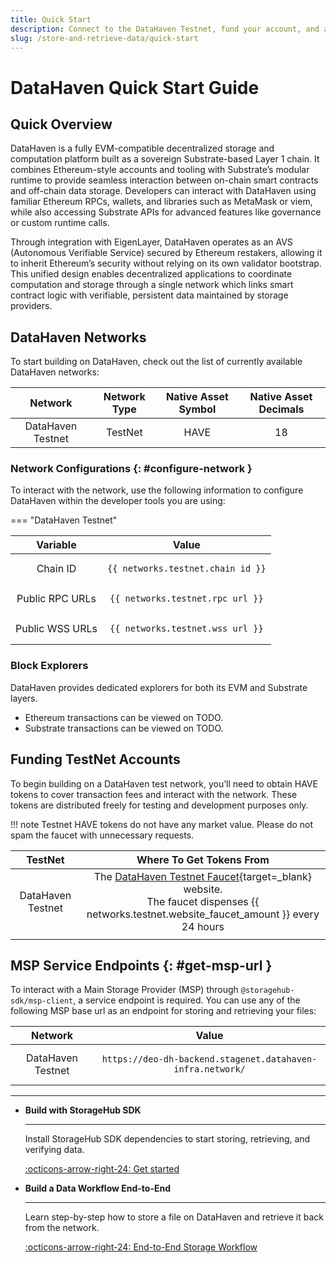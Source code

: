 ```yaml
---
title: Quick Start
description: Connect to the DataHaven Testnet, fund your account, and access MSP endpoints to start building with the StorageHub SDK.
slug: /store-and-retrieve-data/quick-start
---
```


# DataHaven Quick Start Guide

## Quick Overview

DataHaven is a fully EVM-compatible decentralized storage and computation platform built as a sovereign Substrate-based Layer 1 chain. It combines Ethereum-style accounts and tooling with Substrate’s modular runtime to provide seamless interaction between on-chain smart contracts and off-chain data storage. Developers can interact with DataHaven using familiar Ethereum RPCs, wallets, and libraries such as MetaMask or viem, while also accessing Substrate APIs for advanced features like governance or custom runtime calls.

Through integration with EigenLayer, DataHaven operates as an AVS (Autonomous Verifiable Service) secured by Ethereum restakers, allowing it to inherit Ethereum’s security without relying on its own validator bootstrap. This unified design enables decentralized applications to coordinate computation and storage through a single network which links smart contract logic with verifiable, persistent data maintained by storage providers.

## DataHaven Networks

To start building on DataHaven, check out the list of currently available DataHaven networks:

|                                          Network                                          | Network Type  | Native Asset Symbol | Native Asset Decimals |
|:-----------------------------------------------------------------------------------------:|:-------------:|:-------------------:|:---------------------:|
|                                     DataHaven Testnet                                     |    TestNet    |        HAVE         |          18           |


### Network Configurations {: #configure-network }

To interact with the network, use the following information to configure DataHaven within the developer tools you are using:

=== "DataHaven Testnet"

 |    Variable     |                      Value                       |
 |:---------------:|:------------------------------------------------:|
 |    Chain ID     | <pre>```{{ networks.testnet.chain_id }}```</pre> |
 | Public RPC URLs | <pre>```{{ networks.testnet.rpc_url }}```</pre>  |
 | Public WSS URLs | <pre>```{{ networks.testnet.wss_url }}```</pre>  |


### Block Explorers

DataHaven provides dedicated explorers for both its EVM and Substrate layers. 
- Ethereum transactions can be viewed on TODO.
- Substrate transactions can be viewed on TODO.

## Funding TestNet Accounts

To begin building on a DataHaven test network, you’ll need to obtain HAVE tokens to cover transaction fees and interact with the network. These tokens are distributed freely for testing and development purposes only.

!!! note
    Testnet HAVE tokens do not have any market value. Please do not spam the faucet with unnecessary requests.

|                TestNet                 |                                                             Where To Get Tokens From                                                             |
|:--------------------------------------:|:------------------------------------------------------------------------------------------------------------------------------------------------:|
| DataHaven Testnet | The [DataHaven Testnet Faucet](TODO){target=\_blank} website. <br> The faucet dispenses {{ networks.testnet.website_faucet_amount }} every 24 hours |
|                                        |

## MSP Service Endpoints {: #get-msp-url }

To interact with a Main Storage Provider (MSP) through `@storagehub-sdk/msp-client`, a service endpoint is required. You can use any of the following MSP base url as an endpoint for storing and retrieving your files:

 |      Network      |                                   Value                                   |
 |:-----------------:|:-------------------------------------------------------------------------:|
 | DataHaven Testnet | <pre>```https://deo-dh-backend.stagenet.datahaven-infra.network/```</pre> |

---

<div class="grid cards" markdown>

-   __Build with StorageHub SDK__

    ---

    Install StorageHub SDK dependencies to start storing, retrieving, and verifying data.

    [:octicons-arrow-right-24: Get started](/store-and-retrieve-data/use-storagehub-sdk/get-started.md)

-   __Build a Data Workflow End-to-End__

    ---

    Learn step-by-step how to store a file on DataHaven and retrieve it back from the network.

    [:octicons-arrow-right-24: End-to-End Storage Workflow](/store-and-retrieve-data/use-storagehub-sdk/end-to-end-storage-workflow.md)

</div>